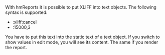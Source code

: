 With hmReports it is possible to put XLIFF into text objects. The following syntax is supported:

- :xliff:cancel
- :15000,3

You have to put this text into the static text of a text object. If you switch to show values in edit mode, you will see its content. The same if you render the report.
